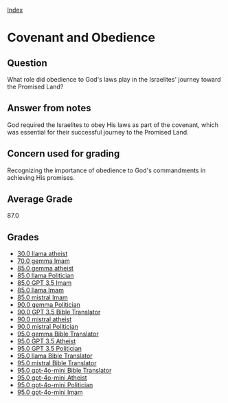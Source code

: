 
[Index](../index.md)
# Covenant and Obedience
## Question
What role did obedience to God's laws play in the Israelites' journey toward the Promised Land?

## Answer from notes
God required the Israelites to obey His laws as part of the covenant, which was essential for their successful journey to the Promised Land.

## Concern used for grading
Recognizing the importance of obedience to God's commandments in achieving His promises.

## Average Grade
87.0

## Grades
 * [30.0 llama atheist](../answers/llama_atheist/Covenant_and_Obedience.md)
 * [70.0 gemma Imam](../answers/gemma_Imam/Covenant_and_Obedience.md)
 * [85.0 gemma atheist](../answers/gemma_atheist/Covenant_and_Obedience.md)
 * [85.0 llama Politician](../answers/llama_Politician/Covenant_and_Obedience.md)
 * [85.0 GPT 3.5 Imam](../answers/GPT_3.5_Imam/Covenant_and_Obedience.md)
 * [85.0 llama Imam](../answers/llama_Imam/Covenant_and_Obedience.md)
 * [85.0 mistral Imam](../answers/mistral_Imam/Covenant_and_Obedience.md)
 * [90.0 gemma Politician](../answers/gemma_Politician/Covenant_and_Obedience.md)
 * [90.0 GPT 3.5 Bible Translator](../answers/GPT_3.5_Bible_Translator/Covenant_and_Obedience.md)
 * [90.0 mistral atheist](../answers/mistral_atheist/Covenant_and_Obedience.md)
 * [90.0 mistral Politician](../answers/mistral_Politician/Covenant_and_Obedience.md)
 * [95.0 gemma Bible Translator](../answers/gemma_Bible_Translator/Covenant_and_Obedience.md)
 * [95.0 GPT 3.5 Atheist](../answers/GPT_3.5_Atheist/Covenant_and_Obedience.md)
 * [95.0 GPT 3.5 Politician](../answers/GPT_3.5_Politician/Covenant_and_Obedience.md)
 * [95.0 llama Bible Translator](../answers/llama_Bible_Translator/Covenant_and_Obedience.md)
 * [95.0 mistral Bible Translator](../answers/mistral_Bible_Translator/Covenant_and_Obedience.md)
 * [95.0 gpt-4o-mini Bible Translator](../answers/gpt-4o-mini_Bible_Translator/Covenant_and_Obedience.md)
 * [95.0 gpt-4o-mini Atheist](../answers/gpt-4o-mini_Atheist/Covenant_and_Obedience.md)
 * [95.0 gpt-4o-mini Politician](../answers/gpt-4o-mini_Politician/Covenant_and_Obedience.md)
 * [95.0 gpt-4o-mini Imam](../answers/gpt-4o-mini_Imam/Covenant_and_Obedience.md)
